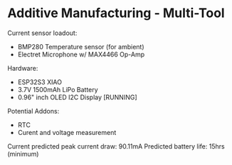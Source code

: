 # Additive Manufacturing - Multi-Tool

Current sensor loadout:
- BMP280 Temperature sensor (for ambient)
- Electret Microphone w/ MAX4466 Op-Amp

Hardware:
- ESP32S3 XIAO
- 3.7V 1500mAh LiPo Battery
- 0.96" inch OLED I2C Display [RUNNING]

Potential Addons:
- RTC
- Curent and voltage measurement

Current predicted peak current draw: 90.11mA
Predicted battery life: 15hrs (minimum)
